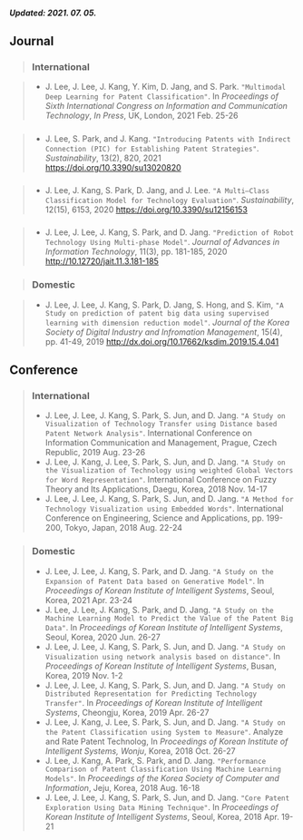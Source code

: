 ##### Updated: 2021. 07. 05.

## **Journal**

> ### **International**

> * J. Lee, J. Lee, J. Kang, Y. Kim, D. Jang, and S. Park. `"Multimodal Deep Learning for Patent Classification"`. In _Proceedings of Sixth International Congress on Information and Communication Technology_, _In Press_, UK, London, 2021 Feb. 25-26
#####
> * J. Lee, S. Park, and J. Kang. `"Introducing Patents with Indirect Connection (PIC) for Establishing Patent Strategies"`. _Sustainability_, 13(2), 820, 2021 <ins><https://doi.org/10.3390/su13020820></ins>
#####
> * J. Lee, J. Kang, S. Park, D. Jang, and J. Lee. `"A Multi–Class Classification Model for Technology Evaluation"`. _Sustainability_, 12(15), 6153, 2020 <ins><https://doi.org/10.3390/su12156153></ins>
#####
> * J. Lee, J. Lee, J. Kang, S. Park, and D. Jang. `"Prediction of Robot Technology Using Multi-phase Model"`. _Journal of Advances in Information Technology_, 11(3), pp. 181-185, 2020 <ins><http://10.12720/jait.11.3.181-185></ins>

> ### **Domestic**

> * J. Lee, J. Lee, J. Kang, S. Park, D. Jang, S. Hong, and S. Kim, `"A Study on prediction of patent big data using supervised learning with dimension reduction model"`. _Journal of the Korea Society of Digital Industry and Infromation Management_, 15(4), pp. 41-49, 2019 <ins><http://dx.doi.org/10.17662/ksdim.2019.15.4.041></ins>

##### 
 
## **Conference**

> ### **International**
> * J. Lee, J. Lee, J. Kang, S. Park, S. Jun, and D. Jang. `"A Study on Visualization of Technology Transfer using Distance based Patent Network Analysis"`. International Conference on Information Communication and Management, Prague, Czech Republic, 2019 Aug. 23-26
> * J. Lee, J. Kang, J. Lee, S. Park, S. Jun, and D. Jang. `"A Study on the Visualization of Technology using weighted Global Vectors for Word Representation"`. International Conference on Fuzzy Theory and Its Applications, Daegu, Korea, 2018 Nov. 14-17  
> * J. Lee, J. Lee, J. Kang, S. Park, S. Jun, and D. Jang. `"A Method for Technology Visualization using Embedded Words"`. International Conference on Engineering, Science and Applications, pp. 199-200, Tokyo, Japan, 2018 Aug. 22-24

> ### **Domestic**
> * J. Lee, J. Lee, J. Kang, S. Park, and D. Jang. `"A Study on the Expansion of Patent Data based on Generative Model"`. In _Proceedings of Korean Institute of Intelligent Systems_, Seoul, Korea, 2021 Apr. 23-24
> * J. Lee, J. Lee, J. Kang, S. Park, and D. Jang. `"A Study on the Machine Learning Model to Predict the Value of the Patent Big Data"`. In _Proceedings of Korean Institute of Intelligent Systems_, Seoul, Korea, 2020 Jun. 26-27
> * J. Lee, J. Lee, J. Kang, S. Park, S. Jun, and D. Jang. `"A Study on Visualization using network analysis based on distance"`. In _Proceedings of Korean Institute of Intelligent Systems_, Busan, Korea, 2019 Nov. 1-2
> * J. Lee, J. Lee, J. Kang, S. Park, S. Jun, and D. Jang. `"A Study on Distributed Representation for Predicting Technology Transfer"`. In _Proceedings of Korean Institute of Intelligent Systems_, Cheongju, Korea, 2019 Apr. 26-27
> * J. Lee, J. Kang, J. Lee, S. Park, S. Jun, and D. Jang. `"A Study on the Patent Classification using System to Measure"`. Analyze and Rate Patent Technolog, In _Proceedings of Korean Institute of Intelligent Systems, Wonju_, Korea, 2018 Oct. 26-27
> * J. Lee, J. Kang, A. Park, S. Park, and D. Jang. `"Performance Comparison of Patent Classification Using Machine Learning Models"`. In _Proceedings of the Korea Society of Computer and Information_, Jeju, Korea, 2018 Aug. 16-18
> * J. Lee, J. Lee, J. Kang, S. Park, S. Jun, and D. Jang. `"Core Patent Exploration Using Data Mining Technique"`. In _Proceedings of Korean Institute of Intelligent Systems_, Seoul, Korea, 2018 Apr. 19-21
